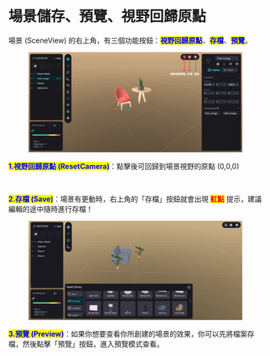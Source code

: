 # 場景儲存、預覽、視野回歸原點

場景 (SceneView) 的右上角，有三個功能按鈕：<mark style="color:blue;">**視野回歸原點**</mark>、<mark style="color:blue;">**存檔**</mark>、<mark style="color:blue;">**預覽**</mark>。

<figure><img src="../../.gitbook/assets/Frame 116 (1).png" alt=""><figcaption></figcaption></figure>



<mark style="color:blue;">**1.視野回歸原點 (ResetCamera)**</mark>：點擊後可回歸到場景視野的原點 (0,0,0)

<figure><img src="../../.gitbook/assets/resetcamera.gif" alt=""><figcaption></figcaption></figure>



<mark style="color:blue;">**2.存檔 (Save)**</mark>：場景有更動時，右上角的「存檔」按鈕就會出現 <mark style="color:red;">**紅點**</mark> 提示，建議編輯的途中隨時進行存檔！

<figure><img src="../../.gitbook/assets/存檔.gif" alt=""><figcaption></figcaption></figure>



<mark style="color:blue;">**3.預覽 (Preview)**</mark>：如果你想要查看你所創建的場景的效果，你可以先將檔案存檔，然後點擊「預覽」按鈕，進入預覽模式查看。

<figure><img src="../../.gitbook/assets/預覽.gif" alt=""><figcaption></figcaption></figure>
